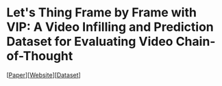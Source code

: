 # Let's Thing Frame by Frame with VIP: A Video Infilling and Prediction Dataset for Evaluating Video Chain-of-Thought

[[Paper](https://arxiv.org/pdf/2305.13903.pdf)][[Website](https://sites.google.com/view/videocot/home)][[Dataset](https://huggingface.co/datasets/ryanhe/VIP)]

